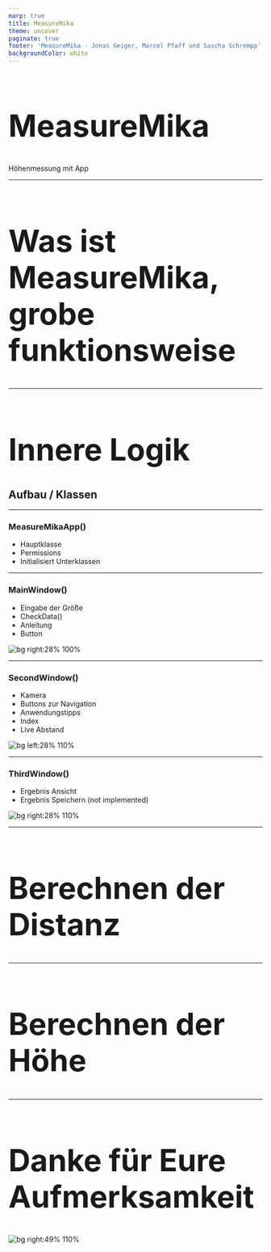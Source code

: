```yaml
---
marp: true
title: MeasureMika
theme: uncover
paginate: true
footer: 'MeasureMika - Jonas Geiger, Marcel Pfaff und Sascha Schrempp'
backgroundColor: white
---
```


<style>
    footer {
        font-size: 25px;
    }
</style>

<!-- _paginate: false -->
<!-- _footer: 'Jonas Geiger, Marcel Pfaff und Sascha Schrempp' -->

<style scoped>
    h1 {
        font-size: 124px;
    }
    footer {
        font-size: 40px;
        color: black;
    }
</style>

# MeasureMika
Höhenmessung mit App
<!-- Powereinstieg  -->

---

# Was ist MeasureMika, grobe funktionsweise

---

# Innere Logik
## Aufbau / Klassen

---

### MeasureMikaApp()
- Hauptklasse
- Permissions
- Initialisiert Unterklassen

---

### MainWindow()
- Eingabe der Größe
- CheckData()
- Anleitung
- Button

![bg right:28% 100%](images/StartScreen.png)

---

### SecondWindow()
- Kamera
- Buttons zur Navigation
- Anwendungstipps
- Index
- Live Abstand

![bg left:28% 110%](images/KameraSrceen.png)

---

### ThirdWindow()
- Ergebnis Ansicht
- Ergebnis Speichern 
(not implemented)

![bg right:28% 110%](images/ErgebnisAnsicht.png)

---

# Berechnen der Distanz

---

# Berechnen der Höhe

---

<style scoped>
    tr {
        font-size: 30px;
        font-weight: bold;
    }
    h1 {
        font-size: 60px;
    }
</style>

# Danke für Eure Aufmerksamkeit

![bg right:49% 110%](images/RocketStonks.jpg)


